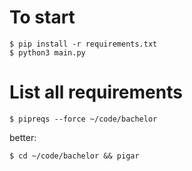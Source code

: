 # To start
```
$ pip install -r requirements.txt  
$ python3 main.py
```  
  
# List all requirements  
```
$ pipreqs --force ~/code/bachelor
``` 
better:   
```
$ cd ~/code/bachelor && pigar
```